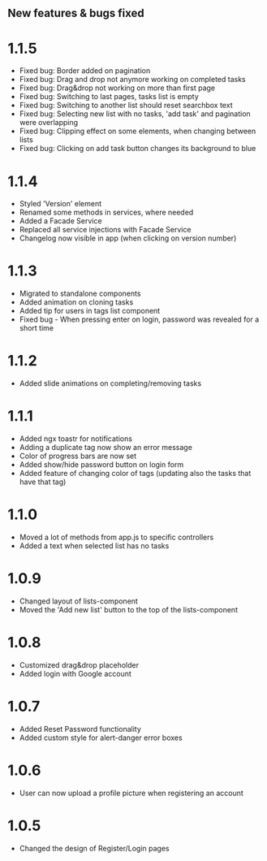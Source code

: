 
## New features & bugs fixed


# 1.1.5

- Fixed bug: Border added on pagination
- Fixed bug: Drag and drop not anymore working on completed tasks
- Fixed bug: Drag&drop not working on more than first page
- Fixed bug: Switching to last pages, tasks list is empty
- Fixed bug: Switching to another list should reset searchbox text
- Fixed bug: Selecting new list with no tasks, 'add task' and pagination were overlapping
- Fixed bug: Clipping effect on some elements, when changing between lists
- Fixed bug: Clicking on add task button changes its background to blue
  
# 1.1.4

- Styled 'Version' element
- Renamed some methods in services, where needed
- Added a Facade Service 
- Replaced all service injections with Facade Service
- Changelog now visible in app (when clicking on version number)

# 1.1.3

- Migrated to standalone components
- Added animation on cloning tasks
- Added tip for users in tags list component
- Fixed bug - When pressing enter on login, password was revealed
for a short time

# 1.1.2

- Added slide animations on completing/removing tasks

# 1.1.1
 
 - Added ngx toastr for notifications
 - Adding a duplicate tag now show an error message
 - Color of progress bars are now set
 - Added show/hide password button on login form
 - Added feature of changing color of tags (updating also the tasks that have that tag) 

# 1.1.0

- Moved a lot of methods from app.js to specific controllers
- Added a text when selected list has no tasks
  
# 1.0.9

- Changed layout of lists-component
- Moved the 'Add new list' button to the top of the lists-component

# 1.0.8

- Customized drag&drop placeholder
- Added login with Google account

# 1.0.7

- Added Reset Password functionality
- Added custom style for alert-danger error boxes

# 1.0.6

- User can now upload a profile picture when registering an account


# 1.0.5

- Changed the design of Register/Login pages
